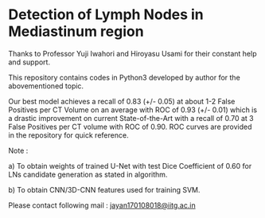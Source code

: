 # Detection of Lymph Nodes in Mediastinum region

Thanks to Professor Yuji Iwahori and Hiroyasu Usami for their constant help and support.

This repository contains codes in Python3 developed by author for the abovementioned topic.

Our best model achieves a recall of 0.83 (+/- 0.05) at about 1-2 False Positives per CT Volume on an average with ROC of 0.93 (+/- 0.01) which is a drastic improvement on current State-of-the-Art with a recall of 0.70 at 3 False Positives per CT volume with ROC of 0.90. ROC curves are provided in the repository for quick reference. 


Note :

a) To obtain weights of trained U-Net with test Dice Coefficient of 0.60 for LNs candidate generation as stated in algorithm.

b) To obtain CNN/3D-CNN features used for training SVM.

Please contact following mail : jayan170108018@iitg.ac.in
